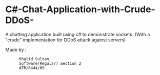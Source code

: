 # C#-Chat-Application-with-Crude-DDoS-
A chatting application built using c# to demonstrate sockets. (With a "crude" implementation for DDoS attack against servers)

Made by : 

          Khalid Sultan
          Software(Regular) Section 2
          ATR/8444/09
